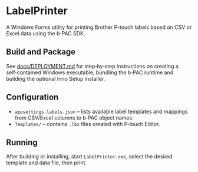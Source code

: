 # LabelPrinter

A Windows Forms utility for printing Brother P-touch labels based on CSV or Excel data using the b‑PAC SDK.

## Build and Package
See [docs/DEPLOYMENT.md](docs/DEPLOYMENT.md) for step‑by‑step instructions on
creating a self‑contained Windows executable, bundling the b‑PAC runtime and
building the optional Inno Setup installer.

## Configuration
* `appsettings.labels.json` – lists available label templates and mappings
  from CSV/Excel columns to b‑PAC object names.
* `Templates/` – contains `.lbx` files created with P‑touch Editor.

## Running
After building or installing, start `LabelPrinter.exe`, select the desired
template and data file, then print.